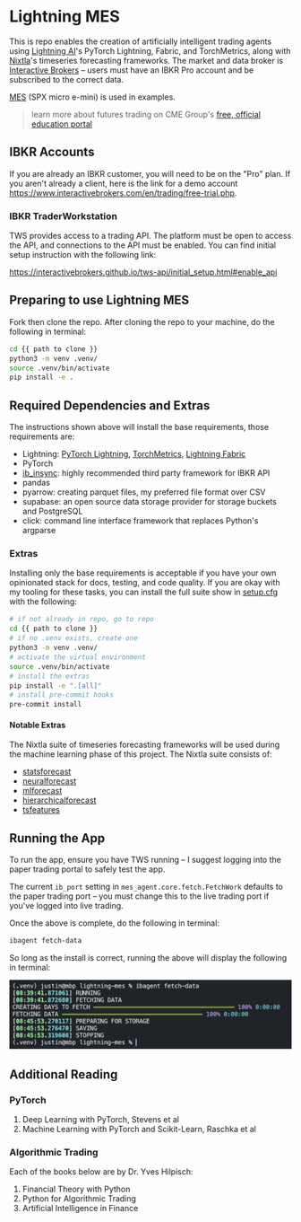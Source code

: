 # Lightning MES

<!-- # Copyright Justin R. Goheen.
#
# Licensed under the Apache License, Version 2.0 (the "License");
# you may not use this file except in compliance with the License.
# You may obtain a copy of the License at
#
#     http://www.apache.org/licenses/LICENSE-2.0
#
# Unless required by applicable law or agreed to in writing, software
# distributed under the License is distributed on an "AS IS" BASIS,
# WITHOUT WARRANTIES OR CONDITIONS OF ANY KIND, either express or implied.
# See the License for the specific language governing permissions and
# limitations under the License. -->

This is repo enables the creation of artificially intelligent trading agents using [Lightning AI](https://lightning.ai/)'s PyTorch Lightning, Fabric, and TorchMetrics, along with [Nixtla](https://www.nixtla.io/)'s timeseries forecasting frameworks. The market and data broker is [Interactive Brokers](https://www.interactivebrokers.com/en/home.php) – users must have an IBKR Pro account and be subscribed to the correct data.

[MES](https://www.cmegroup.com/markets/equities/sp/micro-e-mini-sandp-500.html) (SPX micro e-mini) is used in examples.

> learn more about futures trading on CME Group's [free, official education portal](official)

## IBKR Accounts

If you are already an IBKR customer, you will need to be on the "Pro" plan. If you aren't already a client, here is the link for a demo account https://www.interactivebrokers.com/en/trading/free-trial.php.

### IBKR TraderWorkstation

TWS provides access to a trading API. The platform must be open to access the API, and connections to the API must be enabled. You can find initial setup instruction with the following link:

https://interactivebrokers.github.io/tws-api/initial_setup.html#enable_api

## Preparing to use Lightning MES

Fork then clone the repo. After cloning the repo to your machine, do the following in terminal:

```bash
cd {{ path to clone }}
python3 -m venv .venv/
source .venv/bin/activate
pip install -e .
```

## Required Dependencies and Extras

The instructions shown above will install the base requirements, those requirements are:

- Lightning: [PyTorch Lightning](https://lightning.ai/docs/pytorch/stable/), [TorchMetrics](https://torchmetrics.readthedocs.io/en/stable/), [Lightning Fabric](https://lightning.ai/docs/fabric/stable/)
- PyTorch
- [ib_insync](https://github.com/erdewit/ib_insync): highly recommended third party framework for IBKR API
- pandas
- pyarrow: creating parquet files, my preferred file format over CSV
- supabase: an open source data storage provider for storage buckets and PostgreSQL
- click: command line interface framework that replaces Python's argparse

### Extras

Installing only the base requirements is acceptable if you have your own opinionated stack for docs, testing, and code quality. If you are okay with my tooling for these tasks, you can install the full suite show in [setup.cfg](./setup.cfg) with the following:

```bash
# if not already in repo, go to repo
cd {{ path to clone }}
# if no .venv exists, create one
python3 -m venv .venv/
# activate the virtual environment
source .venv/bin/activate
# install the extras
pip install -e ".[all]"
# install pre-commit hooks
pre-commit install
```

#### Notable Extras

The Nixtla suite of timeseries forecasting frameworks will be used during the machine learning phase of this project. The Nixtla suite consists of:

- [statsforecast](https://github.com/Nixtla/statsforecast)
- [neuralforecast](https://github.com/Nixtla/neuralforecast)
- [mlforecast](https://github.com/Nixtla/mlforecast)
- [hierarchicalforecast](https://github.com/Nixtla/hierarchicalforecast)
- [tsfeatures](https://github.com/Nixtla/tsfeatures)

## Running the App

To run the app, ensure you have TWS running – I suggest logging into the paper trading portal to safely test the app.

The current `ib_port` setting in `mes_agent.core.fetch.FetchWork` defaults to the paper trading port – you must change this to the live trading port if you've logged into live trading.

Once the above is complete, do the following in terminal:

```bash
ibagent fetch-data
```

So long as the install is correct, running the above will display the following in terminal:

![](docs/assets/fetch_data.png)

## Additional Reading

### PyTorch

1. Deep Learning with PyTorch, Stevens et al
2. Machine Learning with PyTorch and Scikit-Learn, Raschka et al

### Algorithmic Trading

Each of the books below are by Dr. Yves Hilpisch:

1. Financial Theory with Python
2. Python for Algorithmic Trading
3. Artificial Intelligence in Finance
